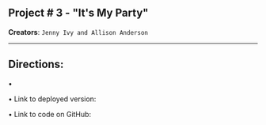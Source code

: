 ## Project # 3 - "It's My Party"
**Creators**: `Jenny Ivy and Allison Anderson`
- - -
## Directions:

• 

• Link to deployed version: 

• Link to code on GitHub: 

<!-- ![Results](/.png) -->

